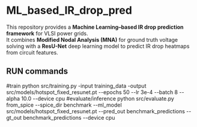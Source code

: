 # ML_based_IR_drop_pred

This repository provides a **Machine Learning–based IR drop prediction framework** for VLSI power grids.  
It combines **Modified Nodal Analysis (MNA)** for ground truth voltage solving with a **ResU-Net** deep learning model to predict IR drop heatmaps from circuit features.

## RUN commands
#train
python src/training.py -input training_data -output src/models/hotspot_fixed_resunet.pt --epochs 50 --lr 3e-4 --batch 8 --alpha 10.0 --device cpu
#evaluate/inference
python src/evaluate.py from_spice --spice_dir benchmark --ml_model src/models/hotspot_fixed_resunet.pt --pred_out benchmark_predictions --gt_out benchmark_predictions --device cpu
